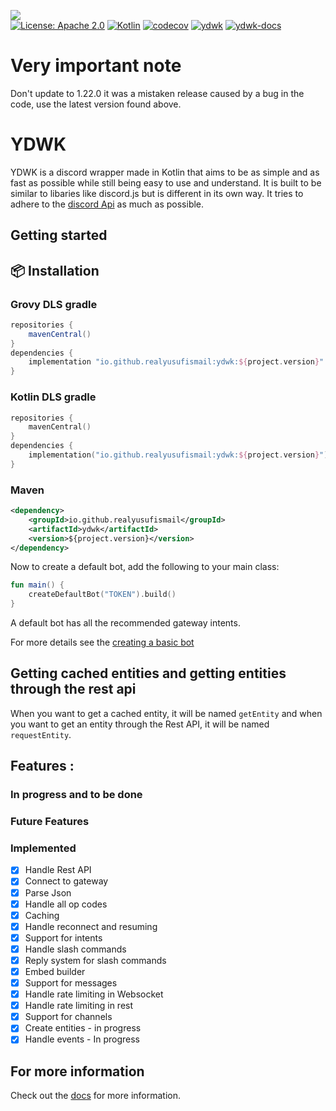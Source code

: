 ![](https://github.com/YDWK/YDWK/blob/master/ydwk-s.png)
<br>
[![License: Apache 2.0](https://img.shields.io/badge/License-Apache%202.0-blue.svg)](https://opensource.org/licenses/Apache-2.0)
[![Kotlin](https://img.shields.io/badge/kotlin-1.9.0-blue.svg?logo=kotlin)](http://kotlinlang.org)
[![codecov](https://codecov.io/gh/YDWK/YDWK/branch/master/graph/badge.svg?token=LKIA8T6N6J)](https://codecov.io/gh/YDWK/YDWK)
[![ydwk](https://img.shields.io/badge/YDWK--Version-v1.7.5-blue)](https://github.com/YDWK/YDWK/releases/tag/v1.7.5)
[![ydwk-docs](https://img.shields.io/badge/YDWK-Docs-blue.svg)](https://www.ydwk.org)


# Very important note
Don't update to 1.22.0 it was a mistaken release caused by a bug in the code, use the latest version found above.

# YDWK

YDWK is a discord wrapper made in Kotlin that aims to be as simple and as fast as possible while still being easy to use and understand. It is built to be similar to libaries like discord.js but is different in its own way. It tries to adhere to the [discord Api](https://discord.com/developers/docs/intro) as much as possible.

## Getting started

## :package: Installation

### Grovy DLS gradle
```groovy
repositories {
    mavenCentral()
}
dependencies {
    implementation "io.github.realyusufismail:ydwk:${project.version}"
}
```

### Kotlin DLS gradle
```kotlin
repositories {
    mavenCentral()
}
dependencies {
    implementation("io.github.realyusufismail:ydwk:${project.version}")
}
```

### Maven
```xml
<dependency>
    <groupId>io.github.realyusufismail</groupId>
    <artifactId>ydwk</artifactId>
    <version>${project.version}</version>
</dependency>
```


Now to create a default bot, add the following to your main class:

```kotlin
fun main() {
    createDefaultBot("TOKEN").build()
}
```

A default bot has all the recommended gateway intents.

For more details see the [creating a basic bot](https://www.ydwk.org/docs/tutorial/basicbot.html)

## Getting cached entities and getting entities through the rest api

When you want to get a cached entity, it will be named `getEntity` and when you want to get an entity through the Rest
API, it will be named `requestEntity`.

## Features : 

### In progress and to be done

### Future Features

### Implemented

- [x] Handle Rest API
- [x] Connect to gateway
- [x] Parse Json
- [x] Handle all op codes
- [x] Caching
- [x] Handle reconnect and resuming
- [x] Support for intents
- [x] Handle slash commands
- [x] Reply system for slash commands
- [x] Embed builder
- [x] Support for messages
- [x] Handle rate limiting in Websocket
- [x] Handle rate limiting in rest
- [x] Support for channels
- [x] Create entities - in progress
- [x] Handle events - In progress

## For more information

Check out the [docs](https://www.ydwk.org/) for more information.
